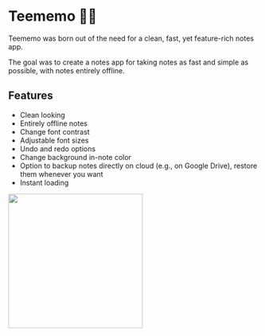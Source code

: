 # Teememo 📝🦉
Teememo was born out of the need for a clean, fast, yet feature-rich notes app.

The goal was to create a notes app for taking notes as fast and simple as possible, with notes entirely offline.

## Features
- Clean looking
- Entirely offline notes
- Change font contrast
- Adjustable font sizes
- Undo and redo options
- Change background in-note color
- Option to backup notes directly on cloud (e.g., on Google Drive), restore them whenever you want
- Instant loading
<img src="https://user-images.githubusercontent.com/92587825/277521178-29b7e0ef-f81b-4353-be42-5c65f7d4cfbe.png" width="270">
